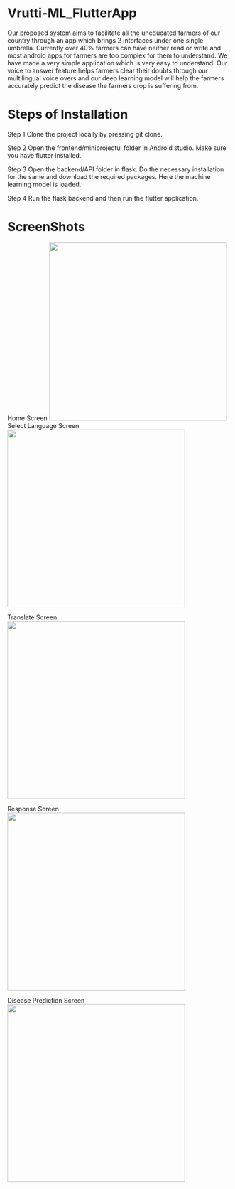 # Vrutti-ML_FlutterApp
Our proposed system aims to facilitate all the uneducated farmers of our country through an app which brings 2 interfaces under one single umbrella. Currently over 40% farmers can have neither read or write and most android apps for farmers are too complex for them to understand. We have made a very simple application which is very easy to understand. Our voice to answer feature helps farmers clear their doubts through our multilingual voice overs and our deep learning model will help the farmers accurately predict the disease the farmers crop is suffering from.

# Steps of Installation

Step 1
Clone the project locally by pressing git clone.

Step 2 Open the frontend/miniprojectui folder in Android studio. Make sure you have flutter installed.

Step 3 Open the backend/API folder in flask. Do the necessary installation for the same and download the required packages. Here the machine learning model is loaded.

Step 4 Run the flask backend and then run the flutter application.

# ScreenShots
Home Screen 
<img src="https://user-images.githubusercontent.com/68071531/147539950-46eeda66-e1a5-49a4-b51c-7982b0704bc4.png" height="400">
<br>
Select Language Screen
<img src="https://user-images.githubusercontent.com/68071531/147540466-7d40eb56-fce4-4ef5-88b5-7ff5dbdada6a.png" height="400">
<br>

Translate Screen
<img src="https://user-images.githubusercontent.com/68071531/147540079-ea839d4a-ffdf-4dbf-9187-e71e2e32e177.jpeg" height="400">
<br>

Response Screen
<img src="https://user-images.githubusercontent.com/68071531/147540150-8016c8db-11a5-4ed5-9340-a6f469a82202.jpeg" height="400">
<br>

Disease Prediction Screen
<img src="https://user-images.githubusercontent.com/68071531/147540198-6d74e92a-30b3-4856-9784-63d6db2c69ae.png" height="400">
